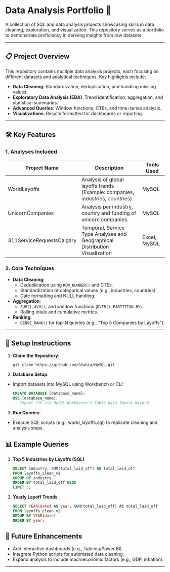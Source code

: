 # Data Analysis Portfolio 🚀

A collection of SQL and data analysis projects showcasing skills in data cleaning, exploration, and visualization. This repository serves as a portfolio to demonstrate proficiency in deriving insights from raw datasets.

---

## 📋 Project Overview
This repository contains multiple data analysis projects, each focusing on different datasets and analytical techniques. Key highlights include:
- **Data Cleaning**: Standardization, deduplication, and handling missing values.
- **Exploratory Data Analysis (EDA)**: Trend identification, aggregation, and statistical summaries.
- **Advanced Queries**: Window functions, CTEs, and time-series analysis.
- **Visualizations**: Results formatted for dashboards or reporting.

---

## 🛠️ Key Features
### 1. **Analyses Included**
| Project Name               | Description                                                                              | Tools Used          |
|----------------------------|------------------------------------------------------------------------------------------|---------------------|
| WorldLayoffs               | Analysis of global layoffs trends (Example: companies, industries, countries).           | MySQL               |
| UnicornCompanies           | Analysis per industry, country and funding of unicorn companies.                         | MySQL               |
| 311ServiceRequestsCalgary  | Temporal, Service Type Analyses and Geographical Distribution Visualization              | Excel, MySQL         |

### 2. **Core Techniques**
- **Data Cleaning**: 
  - Deduplication using `ROW_NUMBER()` and CTEs.
  - Standardization of categorical values (e.g., industries, countries).
  - Date formatting and NULL handling.
- **Aggregation**: 
  - `SUM()`, `AVG()`, and window functions (`OVER()`, `PARTITION BY`).
  - Rolling totals and cumulative metrics.
- **Ranking**: 
  - `DENSE_RANK()` for top-N queries (e.g., "Top 5 Companies by Layoffs").

---

## 🚀 Setup Instructions
1. **Clone the Repository**:  
   ```bash
   git clone https://github.com/GYahia/MySQL.git

2. **Database Setup**: 
- Import datasets into MySQL using Workbench or CLI:
    ```sql
    CREATE DATABASE [database_name];
    USE [database_name];
    -- Import CSV via MySQL Workbench's Table Data Import Wizard.
    ```

3. **Run Queries**:  
- Execute SQL scripts (e.g., world_layoffs.sql) to replicate cleaning and analysis steps.

## 📊 Example Queries
1. **Top 5 Industries by Layoffs (SQL)**  
    ```sql
    SELECT industry, SUM(total_laid_off) AS total_laid_off
    FROM layoffs_clean_v2
    GROUP BY industry
    ORDER BY total_laid_off DESC
    LIMIT 5;
    ```

3. **Yearly Layoff Trends**
    ```sql
    SELECT YEAR(date) AS year, SUM(total_laid_off) AS total_laid_off
    FROM layoffs_clean_v2
    GROUP BY YEAR(date)
    ORDER BY year;
    ```

## 🔧 Future Enhancements
- Add interactive dashboards (e.g., Tableau/Power BI).
- Integrate Python scripts for automated data cleaning.
- Expand analysis to include macroeconomic factors (e.g., GDP, inflation).

---

